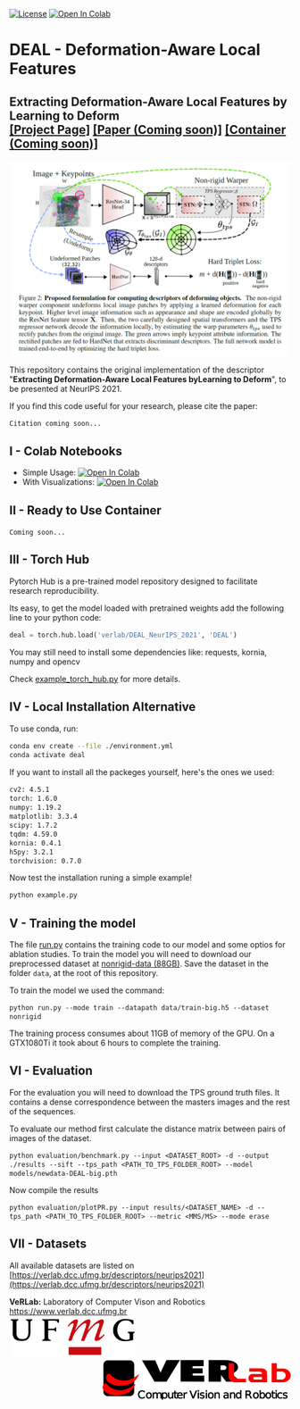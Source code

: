 [![License](https://img.shields.io/badge/License-Apache_2.0-blue.svg)](LICENSE)
[![Open In Colab](https://colab.research.google.com/assets/colab-badge.svg)](https://colab.research.google.com/github/verlab/DEAL_NeurIPS_2021/blob/main/notebook/DEAL.ipynb)

# DEAL - Deformation-Aware Local Features
## <b>Extracting Deformation-Aware Local Features by Learning to Deform</b> <br>[[Project Page]](https://www.verlab.dcc.ufmg.br/descriptors/neurips2021/) [[Paper (Coming soon)]]() [[Container (Coming soon)]]() 

<img src='./images/paper_thumbnail.png' align="center" width=900 />

This repository contains the original implementation of the descriptor "<b>Extracting Deformation-Aware Local Features byLearning to Deform</b>", to be presented at NeurIPS 2021. 


If you find this code useful for your research, please cite the paper:

```
Citation coming soon...
```

## I - Colab Notebooks

- Simple Usage: [![Open In Colab](https://colab.research.google.com/assets/colab-badge.svg)](https://colab.research.google.com/github/verlab/DEAL_NeurIPS_2021/blob/main/notebook/DEAL.ipynb)
- With Visualizations: [![Open In Colab](https://colab.research.google.com/assets/colab-badge.svg)](https://colab.research.google.com/github/verlab/DEAL_NeurIPS_2021/blob/main/notebook/DEAL_visualization.ipynb)

## II - Ready to Use Container

`Coming soon...` 

## III -  Torch Hub 

Pytorch Hub is a pre-trained model repository designed to facilitate research reproducibility.

Its easy, to get the model loaded with pretrained weights add the following line to your python code:
```python
deal = torch.hub.load('verlab/DEAL_NeurIPS_2021', 'DEAL')
```

You may still need to install some dependencies like: requests, kornia, numpy and opencv

Check [example_torch_hub.py](example_torch_hub.py) for more details.

## IV - Local Installation Alternative

To use conda, run:

```bash
conda env create --file ./environment.yml
conda activate deal
```

If you want to install all the packeges yourself, here's the ones we used:

```
cv2: 4.5.1
torch: 1.6.0
numpy: 1.19.2
matplotlib: 3.3.4
scipy: 1.7.2
tqdm: 4.59.0
kornia: 0.4.1
h5py: 3.2.1
torchvision: 0.7.0
```

Now test the installation runing a simple example!

```bash
python example.py
```

## V - Training the model

The file [run.py](run.py) contains the training code to our model and some optios for ablation studies.
To train the model you will need to download our preprocessed dataset at [nonrigid-data (88GB)](). Save the dataset in the folder `data`, at the root of this repository.


To train the model we used the command:
```
python run.py --mode train --datapath data/train-big.h5 --dataset nonrigid
```

The training process consumes about 11GB of memory of the GPU. On a GTX1080Ti it took about 6 hours to complete the training.

## VI - Evaluation

For the evaluation you will need to download the TPS ground truth files. It contains a dense correspondence  between the masters images and the rest of the sequences.

To evaluate our method first calculate the distance matrix between pairs of images of the dataset.

```
python evaluation/benchmark.py --input <DATASET_ROOT> -d --output ./results --sift --tps_path <PATH_TO_TPS_FOLDER_ROOT> --model models/newdata-DEAL-big.pth
```

Now compile the results 

```
python evaluation/plotPR.py --input results/<DATASET_NAME> -d --tps_path <PATH_TO_TPS_FOLDER_ROOT> --metric <MMS/MS> --mode erase
```

## VII - Datasets

All available datasets are listed on [https://verlab.dcc.ufmg.br/descriptors/neurips2021](https://verlab.dcc.ufmg.br/descriptors/neurips2021)

**VeRLab:** Laboratory of Computer Vison and Robotics https://www.verlab.dcc.ufmg.br
<br>
<img align="left" width="auto" height="75" src="./images/ufmg.png">
<img align="right" width="auto" height="75" src="./images/verlab.png">
<br/>
